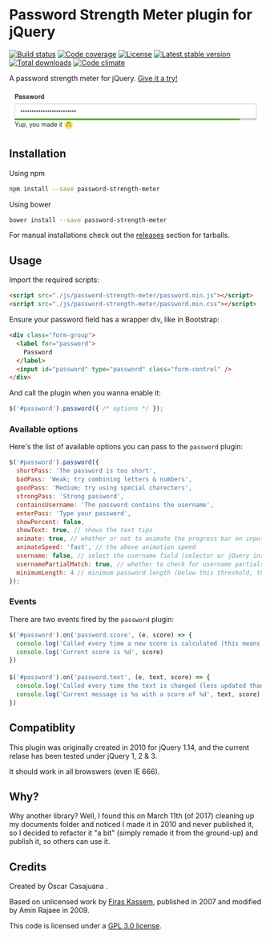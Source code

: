 Password Strength Meter plugin for jQuery
=========================================

[![Build status][build svg]][build status]
[![Code coverage][coverage svg]][coverage]
[![License][license svg]][license]
[![Latest stable version][releases svg]][releases]
[![Total downloads][downloads svg]][downloads]
[![Code climate][climate svg]][climate]


A password strength meter for jQuery. [Give it a try!][web]

![password example][example]


Installation
------------

Using npm

~~~bash
npm install --save password-strength-meter
~~~

Using bower

~~~bash
bower install --save password-strength-meter
~~~

For manual installations check out the [releases][releases] section for tarballs.

Usage
-----

Import the required scripts:

~~~html
<script src="./js/password-strength-meter/password.min.js"></script>
<script src="./js/password-strength-meter/password.min.css"></script>
~~~

Ensure your password field has a wrapper div, like in Bootstrap:

~~~html
<div class="form-group">
  <label for="password">
    Password
  </label>
  <input id="password" type="password" class="form-control" />
</div>
~~~

And call the plugin when you wanna enable it:

~~~javascript
$('#password').password({ /* options */ });
~~~

### Available options

Here's the list of available options you can pass to the `password` plugin:

~~~javascript
$('#password').password({
  shortPass: 'The password is too short',
  badPass: 'Weak; try combining letters & numbers',
  goodPass: 'Medium; try using special charecters',
  strongPass: 'Strong password',
  containsUsername: 'The password contains the username',
  enterPass: 'Type your password',
  showPercent: false,
  showText: true, // shows the text tips
  animate: true, // whether or not to animate the progress bar on input blur/focus
  animateSpeed: 'fast', // the above animation speed
  username: false, // select the username field (selector or jQuery instance) for better password checks
  usernamePartialMatch: true, // whether to check for username partials
  minimumLength: 4 // minimum password length (below this threshold, the score is 0)
});
~~~

### Events

There are two events fired by the `password` plugin:

~~~javascript
$('#password').on('password.score', (e, score) => {
  console.log('Called every time a new score is calculated (this means on every keyup)')
  console.log('Current score is %d', score)
})

$('#password').on('password.text', (e, text, score) => {
  console.log('Called every time the text is changed (less updated than password.score)')
  console.log('Current message is %s with a score of %d', text, score)
})
~~~

Compatiblity
------------

This plugin was originally created in 2010 for jQuery 1.14, and the current relase
has been tested under jQuery 1, 2 & 3.

It should work in all browswers (even IE 666).


Why?
----

Why another library? Well, I found this on March 11th (of 2017) cleaning up my
documents folder and noticed I made it in 2010 and never published it, so I
decided to refactor it "a bit" (simply remade it from the ground-up) and publish
it, so others can use it.

Credits
-------

Created by Òscar Casajuana <elboletaire at underave dot net>.

Based on unlicensed work by [Firas Kassem][firas], published in 2007 and modified
by Amin Rajaee in 2009.

This code is licensed under a [GPL 3.0 license][license].

[example]: src/example.png
[firas]: https://phiras.wordpress.com/2009/07/29/password-strength-meter-v-2/
[license]: LICENSE.md
[web]: https://elboletaire.github.io/password-strength-meter/

[build status]: https://travis-ci.org/elboletaire/password-strength-meter
[coverage]: https://codecov.io/gh/elboletaire/password-strength-meter
[license]: https://github.com/elboletaire/password-strength-meter/blob/master/LICENSE.md
[releases]: https://github.com/elboletaire/password-strength-meter/releases
[downloads]: https://www.npmjs.com/package/password-strength-meter
[climate]: https://codeclimate.com/github/elboletaire/password-strength-meter

[build svg]: https://img.shields.io/travis/elboletaire/password-strength-meter/master.svg?style=flat-square
[coverage svg]: https://img.shields.io/codecov/c/github/elboletaire/password-strength-meter/master.svg?style=flat-square
[license svg]: https://img.shields.io/github/license/elboletaire/password-strength-meter.svg?style=flat-square
[releases svg]: https://img.shields.io/github/release/elboletaire/password-strength-meter.svg?style=flat-square
[downloads svg]: https://img.shields.io/npm/dt/password-strength-meter.svg
[climate svg]: https://img.shields.io/codeclimate/github/elboletaire/password-strength-meter.svg?style=flat-square
